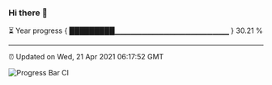 ### Hi there 👋

⏳ Year progress { █████████▁▁▁▁▁▁▁▁▁▁▁▁▁▁▁▁▁▁▁▁▁ } 30.21 %

---

⏰ Updated on Wed, 21 Apr 2021 06:17:52 GMT

![Progress Bar CI](https://github.com/liununu/liununu/workflows/Progress%20Bar%20CI/badge.svg)
